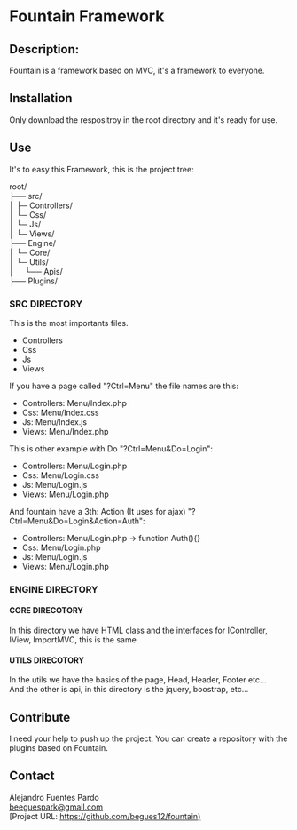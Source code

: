 # Fountain Framework

## Description:
Fountain is a framework based on MVC, it's a framework to everyone.

## Installation
Only download the respositroy in the root directory and it's ready for use.

## Use
It's to easy this Framework, this is the project tree:

root/  
├── src/  
│  ├─ Controllers/  
│  └─ Css/  
│  └─ Js/  
│  └─ Views/  
├── Engine/  
│  └─ Core/  
│  └─ Utils/  
│&nbsp;&nbsp;&nbsp;&nbsp;&nbsp;└── Apis/  
├── Plugins/  

 ### SRC DIRECTORY

This is the most importants files.
  - Controllers
  - Css
  - Js
  - Views

If you have a page called "?Ctrl=Menu" the file names are this:
  - Controllers: Menu/Index.php
  - Css: Menu/Index.css
  - Js: Menu/Index.js
  - Views: Menu/Index.php

This is other example with Do "?Ctrl=Menu&Do=Login":
  - Controllers: Menu/Login.php
  - Css: Menu/Login.css
  - Js: Menu/Login.js
  - Views: Menu/Login.php

And fountain have a 3th: Action (It uses for ajax) "?Ctrl=Menu&Do=Login&Action=Auth":
  - Controllers: Menu/Login.php -> function Auth(){}
  - Css: Menu/Login.php
  - Js: Menu/Login.js
  - Views: Menu/Login.php

### ENGINE DIRECTORY
#### CORE DIRECOTORY
In this directory we have HTML class and the interfaces for IController, IView, ImportMVC, this is the same 
#### UTILS DIRECOTORY
In the utils we have the basics of the page, Head, Header, Footer etc...  
And the other is api, in this directory is the jquery, boostrap, etc...  

      

## Contribute  
I need your help to push up the project. You can create a repository with the plugins based on Fountain.

## Contact
Alejandro Fuentes Pardo  
beeguespark@gmail.com  
[Project URL: [https://github.com/begues12/fountain)](https://github.com/begues12/fountain)
